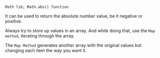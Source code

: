 ```
Math lib; Math.abs() function
```
It can be used to return the absolute number value, be it negative or positive. 

Always try to store up values in an array. And while doing that, use the `Map method`, iterating through the array. 

The `Map Method` generates another array with the original values but changing each item the way you want it. 